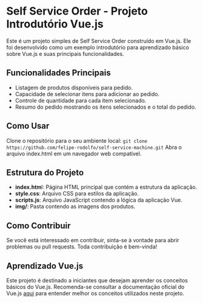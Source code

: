 # Self Service Order - Projeto Introdutório Vue.js
Este é um projeto simples de Self Service Order construído em Vue.js. Ele foi desenvolvido como um exemplo introdutório para aprendizado básico sobre Vue.js e suas principais funcionalidades.

## Funcionalidades Principais
- Listagem de produtos disponíveis para pedido.
- Capacidade de selecionar itens para adicionar ao pedido.
- Controle de quantidade para cada item selecionado.
- Resumo do pedido mostrando os itens selecionados e o total do pedido.

## Como Usar
Clone o repositório para o seu ambiente local:
`git clone https://github.com/felipe-rodolfo/self-service-machine.git`
Abra o arquivo index.html em um navegador web compatível.

## Estrutura do Projeto
- **index.htm**l: Página HTML principal que contém a estrutura da aplicação.
- **style.css**: Arquivo CSS para estilos da aplicação.
- **scripts.js**: Arquivo JavaScript contendo a lógica da aplicação Vue.
- **img/**: Pasta contendo as imagens dos produtos.

## Como Contribuir
Se você está interessado em contribuir, sinta-se à vontade para abrir problemas ou pull requests. Toda contribuição é bem-vinda!

## Aprendizado Vue.js
Este projeto é destinado a iniciantes que desejam aprender os conceitos básicos do Vue.js. Recomenda-se consultar a documentação oficial do Vue.js [aqui](https://vuejs.org/ "Documentação do Vue.js") para entender melhor os conceitos utilizados neste projeto.
